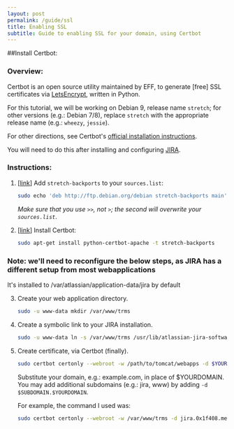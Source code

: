 ```yaml
---
layout: post
permalink: /guide/ssl
title: Enabling SSL
subtitle: Guide to enabling SSL for your domain, using Certbot
---
```


##Install Certbot:

### Overview:

Certbot is an open source utility maintained by EFF, to generate \[free\] SSL certificates via [LetsEncrypt](https://letsencrypt.org/), written in Python.

For this tutorial, we will be working on Debian 9, release name `stretch`; for other versions (e.g.: Debian 7/8), 
replace `stretch` with the appropriate release name (e.g.: `wheezy`, `jessie`).

For other directions, see Certbot's [official installation instructions]().

You will need to do this after installing and configuring [JIRA]().

### Instructions:
<!-- todo: add descriptions for each of these sections (e.g.: what it does, why you're doing it -->

1. \[[link](https://backports.debian.org/Instructions/)\] Add `stretch-backports` to your `sources.list`: 
    ```sh 
    sudo echo 'deb http://ftp.debian.org/debian stretch-backports main' >> /etc/apt/sources.list
    ```
    *Make sure that you use `>>`, not `>`; the second will overwrite your `sources.list`*.

2. \[[link](https://certbot.eff.org/lets-encrypt/debianstretch-apache)\] Install Certbot:
    ```sh 
    sudo apt-get install python-certbot-apache -t stretch-backports
    ```

### Note: we'll need to reconfigure the below steps, as JIRA has a different setup from most webapplications
It's installed to /var/atlassian/application-data/jira by default

3. Create your web application directory.
    ```sh 
    sudo -u www-data mkdir /var/www/trms
    ```  
4. Create a symbolic link to your JIRA installation.
    ```sh
    sudo -u www-data ln -s /var/www/trms /usr/lib/atlassian-jira-software-7.9.1-standalone/webapps/trms
    ```
 5. Create certificate, via Certbot (finally).
    ```sh
    sudo certbot certonly --webroot -w /path/to/tomcat/webapps -d $YOURDOMAIN -d jira.$YOURDOMAIN
    ```
    
    Substitute your domain, e.g.: example.com, in place of $YOURDOMAIN. 
    You may add additional subdomains (e.g.: jira, www) by adding `-d $SUBDOMAIN.$YOURDOMAIN`.
    
    For example, the command I used was: 
    
    ```sh
    sudo certbot certonly --webroot -w /var/www/trms -d jira.0x1f408.me
    ```
